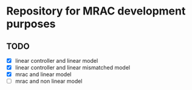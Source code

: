 # Repository for MRAC development purposes

## TODO
- [x] linear controller and linear model
- [x] linear controller and linear mismatched model
- [x] mrac and linear model
- [ ] mrac and non linear model